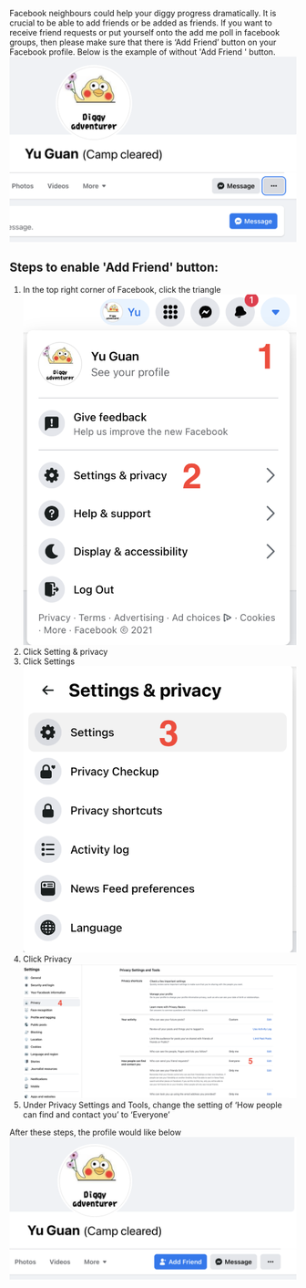 Facebook neighbours could help your diggy progress dramatically. It is crucial to be able to add friends or be added 
as friends. 
If you want to receive friend requests or put yourself onto the add me poll in facebook groups, then please make 
sure that there is ‘Add Friend’ button on your Facebook profile. Below is the example of without 'Add Friend ' button.
![Image](images/noAddMe.png)

Steps to enable 'Add Friend' button:
----
 1. In the top right corner of Facebook, click the triangle![Image](images/settingStep1.png)
 2. Click Setting & privacy 
 3. Click Settings ![Image](images/settingStep3.png)
 4. Click Privacy ![Image](images/addMeStep4.png)
 5. Under Privacy Settings and Tools, change the setting of ‘How people can find and contact you’ to ‘Everyone’

After these steps, the profile would like below ![Image](images/addMeStepDone.png)